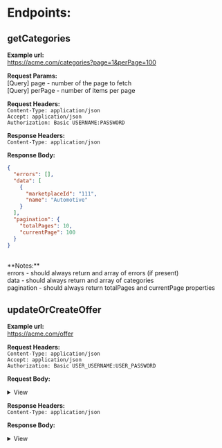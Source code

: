 # Endpoints:

## getCategories <br>

**Example url:** <br>
https://acme.com/categories?page=1&perPage=100<br>

**Request Params:** <br>
[Query] page - number of the page to fetch<br>
[Query] perPage - number of items per page

**Request Headers:** <br>
`Content-Type: application/json`<br>
`Accept: application/json`<br>
`Authorization: Basic USERNAME:PASSWORD`<br>

**Response Headers:** <br>
`Content-Type: application/json`<br>

**Response Body:** <br>

```json
{
  "errors": [],
  "data": [
    {
      "marketplaceId": "111",
      "name": "Automotive"
    }
  ],
  "pagination": {
    "totalPages": 10,
    "currentPage": 100
  }
}
```

<br>
**Notes:** <br>
errors - should always return and array of errors (if present)<br>
data - should always return and array of categories<br>
pagination - should always return totalPages and currentPage properties<br>

## updateOrCreateOffer <br>

**Example url:** <br>
https://acme.com/offer<br>

**Request Headers:** <br>
`Content-Type: application/json`<br>
`Accept: application/json`<br>
`Authorization: Basic USER_USERNAME:USER_PASSWORD`<br>

**Request Body:** <br>

<details>
  <summary>View</summary>

```json
{
  "name": "Offer name",
  "description": "<p>yjfykgvbku</p>",
  "categoryId": "3",
  "sku": "sku_produs_2",
  "ean": "2016723983597",
  "images": [
    "https://example.jpg"
  ],
  "brand": "Lee",
  "status": 1,
  "stock": 2,
  "salePrice": 2318.12,
  "fullPrice": 2318.12,
  "characteristics": [
    {
      "id": "1",
      "value": "red"
    },
    {
      "id": "2",
      "value": "SA"
    },
    {
      "id": "3",
      "value": "sasasa"
    }
  ]
}
```
</details>



**Response Headers:** <br>
`Content-Type: application/json`<br>

**Response Body:** <br>

<details>
  <summary>View</summary>

```json
{
  "name": "Offer name",
  "description": "<p>yjfykgvbku</p>",
  "categoryId": "3",
  "sku": "sku_produs_2",
  "ean": "2016723983597",
  "images": [
    "https://example.jpg"
  ],
  "brand": "Lee",
  "status": 1,
  "stock": 2,
  "salePrice": 2318.12,
  "fullPrice": 2318.12,
  "characteristics": [
    {
      "id": "1",
      "value": "red"
    },
    {
      "id": "2",
      "value": "SA"
    },
    {
      "id": "3",
      "value": "sasasa"
    }
  ],
  "offerId": "1-2-3"
}
```
</details>

